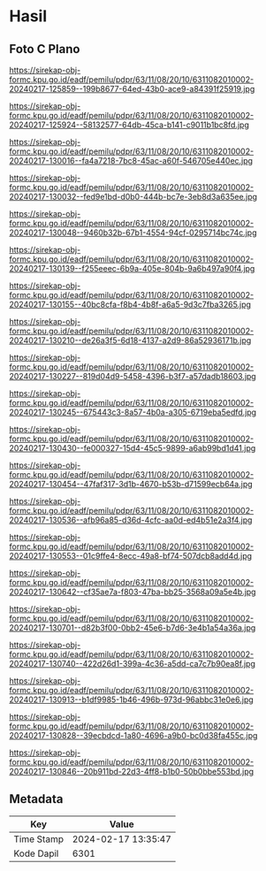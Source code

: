 # Hasil

## Foto C Plano

https://sirekap-obj-formc.kpu.go.id/eadf/pemilu/pdpr/63/11/08/20/10/6311082010002-20240217-125859--199b8677-64ed-43b0-ace9-a84391f25919.jpg

https://sirekap-obj-formc.kpu.go.id/eadf/pemilu/pdpr/63/11/08/20/10/6311082010002-20240217-125924--58132577-64db-45ca-b141-c9011b1bc8fd.jpg

https://sirekap-obj-formc.kpu.go.id/eadf/pemilu/pdpr/63/11/08/20/10/6311082010002-20240217-130016--fa4a7218-7bc8-45ac-a60f-546705e440ec.jpg

https://sirekap-obj-formc.kpu.go.id/eadf/pemilu/pdpr/63/11/08/20/10/6311082010002-20240217-130032--fed9e1bd-d0b0-444b-bc7e-3eb8d3a635ee.jpg

https://sirekap-obj-formc.kpu.go.id/eadf/pemilu/pdpr/63/11/08/20/10/6311082010002-20240217-130048--9460b32b-67b1-4554-94cf-0295714bc74c.jpg

https://sirekap-obj-formc.kpu.go.id/eadf/pemilu/pdpr/63/11/08/20/10/6311082010002-20240217-130139--f255eeec-6b9a-405e-804b-9a6b497a90f4.jpg

https://sirekap-obj-formc.kpu.go.id/eadf/pemilu/pdpr/63/11/08/20/10/6311082010002-20240217-130155--40bc8cfa-f8b4-4b8f-a6a5-9d3c7fba3265.jpg

https://sirekap-obj-formc.kpu.go.id/eadf/pemilu/pdpr/63/11/08/20/10/6311082010002-20240217-130210--de26a3f5-6d18-4137-a2d9-86a52936171b.jpg

https://sirekap-obj-formc.kpu.go.id/eadf/pemilu/pdpr/63/11/08/20/10/6311082010002-20240217-130227--819d04d9-5458-4396-b3f7-a57dadb18603.jpg

https://sirekap-obj-formc.kpu.go.id/eadf/pemilu/pdpr/63/11/08/20/10/6311082010002-20240217-130245--675443c3-8a57-4b0a-a305-6719eba5edfd.jpg

https://sirekap-obj-formc.kpu.go.id/eadf/pemilu/pdpr/63/11/08/20/10/6311082010002-20240217-130430--fe000327-15d4-45c5-9899-a6ab99bd1d41.jpg

https://sirekap-obj-formc.kpu.go.id/eadf/pemilu/pdpr/63/11/08/20/10/6311082010002-20240217-130454--47faf317-3d1b-4670-b53b-d71599ecb64a.jpg

https://sirekap-obj-formc.kpu.go.id/eadf/pemilu/pdpr/63/11/08/20/10/6311082010002-20240217-130536--afb96a85-d36d-4cfc-aa0d-ed4b51e2a3f4.jpg

https://sirekap-obj-formc.kpu.go.id/eadf/pemilu/pdpr/63/11/08/20/10/6311082010002-20240217-130553--01c9ffe4-8ecc-49a8-bf74-507dcb8add4d.jpg

https://sirekap-obj-formc.kpu.go.id/eadf/pemilu/pdpr/63/11/08/20/10/6311082010002-20240217-130642--cf35ae7a-f803-47ba-bb25-3568a09a5e4b.jpg

https://sirekap-obj-formc.kpu.go.id/eadf/pemilu/pdpr/63/11/08/20/10/6311082010002-20240217-130701--d82b3f00-0bb2-45e6-b7d6-3e4b1a54a36a.jpg

https://sirekap-obj-formc.kpu.go.id/eadf/pemilu/pdpr/63/11/08/20/10/6311082010002-20240217-130740--422d26d1-399a-4c36-a5dd-ca7c7b90ea8f.jpg

https://sirekap-obj-formc.kpu.go.id/eadf/pemilu/pdpr/63/11/08/20/10/6311082010002-20240217-130913--b1df9985-1b46-496b-973d-96abbc31e0e6.jpg

https://sirekap-obj-formc.kpu.go.id/eadf/pemilu/pdpr/63/11/08/20/10/6311082010002-20240217-130828--39ecbdcd-1a80-4696-a9b0-bc0d38fa455c.jpg

https://sirekap-obj-formc.kpu.go.id/eadf/pemilu/pdpr/63/11/08/20/10/6311082010002-20240217-130846--20b911bd-22d3-4ff8-b1b0-50b0bbe553bd.jpg


## Metadata

| Key        | Value               |
| ---------- | ------------------- |
| Time Stamp | 2024-02-17 13:35:47 |
| Kode Dapil | 6301                |



